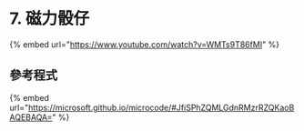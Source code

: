 # 7. 磁力骰仔

{% embed url="https://www.youtube.com/watch?v=WMTs9T86fMI" %}

## 參考程式

{% embed url="https://microsoft.github.io/microcode/#JfiSPhZQMLGdnRMzrRZQKaoBAQEBAQA=" %}

